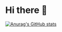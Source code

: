 # Hi there 👋

[![Anurag's GitHub stats](https://github-readme-stats.vercel.app/api?username=khoalva)](https://github.com/khoalva/github-readme-stats)
